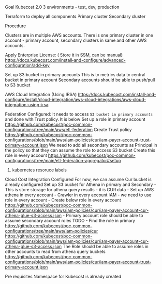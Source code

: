
Goal 
Kubecost 2.0
    3 environments - test, dev, production

Terraform to deploy all components
    Primary cluster
    Secondary cluster

Procedure

Clusters are in multiple AWS accounts. There is one primary cluster in one account - primary account, secondary clusters in same and other AWS accounts.

Apply Enterprise License: ( Store it in SSM, can be manual)
    https://docs.kubecost.com/install-and-configure/advanced-configuration/add-key

Set up S3 bucket in primary accounts
    This is to metrics data to central bucket in primary account
    Secondary accounts should be able to push/pull to S3 bucket

AWS Cloud Integration (Using IRSA) 
    https://docs.kubecost.com/install-and-configure/install/cloud-integration/aws-cloud-integrations/aws-cloud-integration-using-irsa

Federation Configured:
    It needs to access `S3 bucket in primary accounts` and done with Trust policy. It is below
    Set up a role in primary account
        https://github.com/kubecost/poc-common-configurations/tree/main/aws/etl-federation
    Create Trust policy
        https://github.com/kubecost/poc-common-configurations/blob/main/aws/iam-policies/cur/iam-payer-account-trust-primary-account.json
        We need to add all secondary accounts as Principal in the policy so that they can assume the role to access S3 bucket
    Create this role in every account
        https://github.com/kubecost/poc-common-configurations/tree/main/etl-federation-aggregator#setup

1. kubernetes resoruce labels

Cloud Cost Integration Configured
    For now, we can assume Cur bucket is already configured
    Set up S3 bucket for Athena in primary and Secondary
        - This is store storage for athena query results - it is CUR data
        - Set up AWS athena in every account
        - Crawler in every account
    IAM - we need to use role in every account
        - Create below role in every account
            https://github.com/kubecost/poc-common-configurations/blob/main/aws/iam-policies/cur/iam-payer-account-cur-athena-glue-s3-access.json
        - Primary account role should be able to assume secondary account roles
            TODO - Find the role in primary
            https://github.com/kubecost/poc-common-configurations/tree/main/aws/iam-policies/cur
            https://github.com/kubecost/poc-common-configurations/blob/main/aws/iam-policies/cur/iam-payer-account-cur-athena-glue-s3-access.json
            The Role should be able to assume roles in other accounts to read from athena query buckets
                https://github.com/kubecost/poc-common-configurations/blob/main/aws/iam-policies/cur/iam-payer-account-trust-primary-account.json

Pre requisites
Namespace for Kubecost is already created

